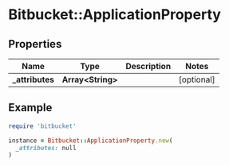 # Bitbucket::ApplicationProperty

## Properties

| Name | Type | Description | Notes |
| ---- | ---- | ----------- | ----- |
| **_attributes** | **Array&lt;String&gt;** |  | [optional] |

## Example

```ruby
require 'bitbucket'

instance = Bitbucket::ApplicationProperty.new(
  _attributes: null
)
```

